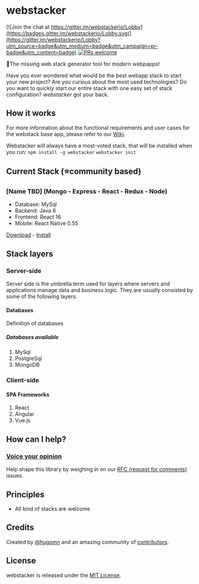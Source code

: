 # webstacker

[![Join the chat at https://gitter.im/webstackerio/Lobby](https://badges.gitter.im/webstackerio/Lobby.svg)](https://gitter.im/webstackerio/Lobby?utm_source=badge&utm_medium=badge&utm_campaign=pr-badge&utm_content=badge)
[![PRs welcome](https://img.shields.io/badge/PRs-welcome-brightgreen.svg?style=flat-square)](http://makeapullrequest.com)

🥞The missing web stack generator tool for modern webpapps!

Have you ever wondered what would be the best webapp stack to start your new project? Are you curious about the most used technologies? Do you want to quickly start our entire stack with one easy set of stack configuration? *webstacker* got your back.

## How it works
For more information about the functional requirements and user cases for the webstack base app, please refer to our [Wiki](https://github.com/hugomn/webstacker/wiki).

Webstacker will always have a most-voted stack, that will be installed when you run:
`npm install -g webstacker`
`webstacker init`

## Current Stack (⭐️community based) 

### [Name TBD] (Mongo - Express - React - Redux - Node)
* Database: MySql
* Backend: Java 8
* Frontend: React 16
* Mobile: React Native 0.55

[Download](https://github.com/hugomn/webstacker) - [Install](https://github.com/hugomn/webstacker)

## Stack layers

### Server-side
Server side is the umbrella term used for layers where servers and applications manage data and business logic. They are usually consisted by some of the following layers:

#### Databases
Definition of databases

##### Databases available
1) MySql
2) PostgreSql
3) MongoDB

### Client-side

#### SPA Frameworks
1) React
2) Angular
3) Vue.js

## How can I help?

### [Voice your opinion][1]

Help shape this library by weighing in on our [RFC (request for comments)][1] issues. 

## Principles

- All kind of stacks are welcome

## Credits

Created by [@hugomn][2] and an amazing community of [contributors][3].

## License
webstacker is released under the [MIT License](http://www.opensource.org/licenses/MIT).

[1]: https://github.com/hugomn/webstacker/labels/RFC
[2]: https://github.com/hugomn
[3]: https://github.com/hugomn/webstacker/graphs/contributors
